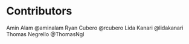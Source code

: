 # Contributors

Amin Alam @aminalam
Ryan Cubero @rcubero
Lida Kanari @lidakanari
Thomas Negrello @ThomasNgl

